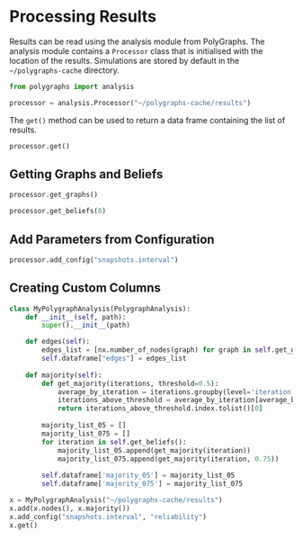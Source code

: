 # Processing Results
Results can be read using the analysis module from PolyGraphs. The analysis module contains a `Processor` class that is initialised with the location of the results. Simulations are stored by default in the `~/polygraphs-cache` directory.

```python
from polygraphs import analysis

processor = analysis.Processor("~/polygraphs-cache/results")
```

The `get()` method can be used to return a data frame containing the list of results.

```python
processor.get()
```

## Getting Graphs and Beliefs
```python
processor.get_graphs()
```

```python
processor.get_beliefs(0)
```

## Add Parameters from Configuration
```python
processor.add_config("snapshots.interval")
```

## Creating Custom Columns
```python
class MyPolygraphAnalysis(PolygraphAnalysis):
    def __init__(self, path):
        super().__init__(path)

    def edges(self):
        edges_list = [nx.number_of_nodes(graph) for graph in self.get_graphs()]
        self.dataframe["edges"] = edges_list
        
    def majority(self):
        def get_majority(iterations, threshold=0.5):
            average_by_iteration = iterations.groupby(level='iteration').mean()
            iterations_above_threshold = average_by_iteration[average_by_iteration['beliefs'] > threshold]
            return iterations_above_threshold.index.tolist()[0]
    
        majority_list_05 = []
        majority_list_075 = []
        for iteration in self.get_beliefs():
            majority_list_05.append(get_majority(iteration))
            majority_list_075.append(get_majority(iteration, 0.75))
            
        self.dataframe['majority_05'] = majority_list_05
        self.dataframe['majority_075'] = majority_list_075
```

```python
x = MyPolygraphAnalysis("~/polygraphs-cache/results")
x.add(x.nodes(), x.majority())
x.add_config("snapshots.interval", "reliability")
x.get()
```
